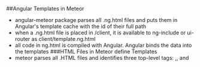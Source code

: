 ##Angular Templates in Meteor
- angular-meteor package parses all .ng.html files and puts them in Angular's template cache with the id of their full path
- when a .ng.html file is placed in /client, it is available to ng-include or ui-router as client/template.ng.html
- all code in ng.html is compiled with Angular. Angular binds the data into the templates
###HTML Files in Meteor define Templates
- meteor parses all .HTML files and identifies three top-level tags: <head>,<body>, and <template>.
- <template> is compiled into Meteor templates which can be referenced by HTML: {{> templateName}}, JS: Template.templateName.
## Storing Tasks in a Collection
- collections are meteors way of storing persistent data
- collections can be accessed both server and client side
- easy to write view logic without having to write a lot of server code
- collections update themselves automatically, view will automatically display the most up-to-date data
```javascript
          MyCollection = new Mongo.Collection("my-collection");
          //SERVER: sets up MongoDB collection on
          //CLIENT: creates a cache connection to the server collection
```
```javascript
          // Create new Mongo Collection
          Tasks = new Mongo.Collection('tasks');

          if (Meteor.isClient) {

            // This code only runs on the client
            angular.module('simple-todos',['angular-meteor']);

            angular.module('simple-todos').controller('TodosListCtrl', ['$scope', '$meteor',
                function ($scope, $meteor) {
                  // using #meteor service to bind Tasks collection to $scope.tasks
                  // every change will be sunced in real time accross stack.
                  $scope.tasks = $meteor.collection(Tasks);

                }]);
            }

```
###Inserting tasks from the console
      opens a console into your app's local development database:
        - meteor mongo
        - db.tasks.insert({ text: "Hello world!", createdAt: new Date() });
      - The browser will immediately update to show the new task.
      - didn't have to write any code to connect the server-side database to our front-end code — it just happened automatically.
##Adding Tasks With A form
####  todos-list.ng.html:
```javascript
        <form class="new-task" ng-submit="addTask(newTask); newTask='';">
        <input ng-model="newTask" type="text"
             name="text" placeholder="Type to add new tasks" />
        </form>

```
Attaching events to templates:
  -  listening to the submit event on our form to call the addTask scope function and to reset the input field.
#### simple-todos-angular.js:
```javascript
        $scope.addTask = function (newTask) {
             $scope.tasks.push( {
               text: newTask,
               createdAt: new Date() }
             );
           };    
```
Inserting into a collection:
  - adding a task to the tasks collection by calling
  ```javascript
        $scope.tasks.push()
```
  - Being able to insert anything into the database from the client isn't very secure

###Sorting our tasks
- Angular sort filter can be used, use a different method because it is better for real world use cases.

####  simple-todos-angular.js:
```javascript
  // Replace the Tasks collection variable with a function inside our $meteor.collection service call.
  //function will return a the result of calling the find function with the sort parameter on our Tasks
        $scope.tasks = $meteor.collection( function() {
          return Tasks.find({}, { sort: { createdAt: -1 } })
      });
```
##Checking off and Deleting Tasks
```javascript
        <ul ng-repeat="task in tasks">
            <li ng-class="{'checked': task.checked}">
              <button class="delete" ng-click="tasks.remove(task)">&times;</button>

              <input type="checkbox" ng-model="task.checked" class="toggle-checked" />

              <span class="text">{{task.text}}</span>
            </li>
          </ul>
```
  Update:
    - bind the checked state of each task to a checkbox with Angular
    - Meteor saves and syncs the stat across all clients. No code needed

  Delete:
    - tasks.remove(task): $meteor.collection helper remove takes an object or the id of an object and removes it from the database

  Classes:
    - bind the checked state of a task to a class with ng-class
    - <li ng-class="{'checked': task.checked}">
      - if the checked property of a task is true, the checked class is added to our list item.

#Running your app on Android or iOS
- Angular needs the main document to be ready so it can bootstrap
- different devices have different events for ready.
- change the way we bootstrap our Angular app
  - remove ng-app from the <body> (simple-todos-angular.html)
  - simple-todos-angular.js Bootstrap Angular to mobile as well
  ```javascript
  function onReady() {
    angular.bootstrap(document, ['simple-todos']);
  }

  if (Meteor.isCordova)
    angular.element(document).on('deviceready', onReady);
  else
    angular.element(document).ready(onReady);
  ```
#Filtering collections
- client-side data filtering feature users can check a box to see only incomplete tasks
- Add hideComplete checkbox to template:
```
  <label class="hide-completed">
      <input type="checkbox" ng-model="$parent.hideCompleted"/>
      Hide Completed Tasks
    </label>

  ```
- checkbox binds to the scope's hideCompleted variable.
- $parent creates a new child scope
- update our $scope.tasks query each time hideCompleted changes.
###
Filtering collection syntax
- query to return only the not completed todos looks like that:

        Tasks.find({ checked: {$ne: true} }, { sort: { createdAt: -1 } })
###Connecting Angular bindings to Meteor's reactivity
- $scope.getReactively function that turns Angular scope variables into Meteor reactive variables.
- Make query parameter reactive:
  ```javascript
        function ($scope, $meteor) {

        $scope.tasks = $meteor.collection(function() {
        return Tasks.find($scope.getReactively('query'), {sort: {createdAt: -1}})
        });
```
####  Showing a count of incomplete tasks
  ```javascript
         $scope.incompleteCount = function () {
                return Tasks.find({ checked: {$ne: true} }).count();
              };
  ```
#Adding user accounts
- accounts system and a drop-in login user interface that lets you add multi-user functionality to your app in minutes.
-       meteor add accounts-ui accounts-password
- Add Blaze loginButtons template to HTML:
        <meteor-include src="loginButtons"></meteor-include>
-  meteor-include directive let's you add any Blaze template into your Angular templates.
- loginButtons which is the Blaze template for user authentication flow supplied with the accounts-ui package.
- add the following code to configure the accounts UI to use usernames instead of email addresses:
```javascript
        Accounts.ui.config({
        passwordSignupFields: "USERNAME_ONLY"
        });
```
- Only display the new task input field to logged in users
  - Add owner and username to created task:
```javascript
        $scope.addTask = function(newTask) {
        $scope.tasks.push( {
            text: newTask,
            createdAt: new Date(),             // current time
            owner: Meteor.userId(),            // _id of logged in user
            username: Meteor.user().username }  // username of logged in user
        );
        };

```
  - add an ng-show directive to only show the form when there is a logged in user:
        <form class="new-task"
          ng-submit="addTask(newTask); newTask='';"
          ng-show="$root.currentUser">
  - add a statement to display the username field on each task:
          <span class="text">
          <strong>{{task.username}}</strong> - {{task.text}}
        </span>

